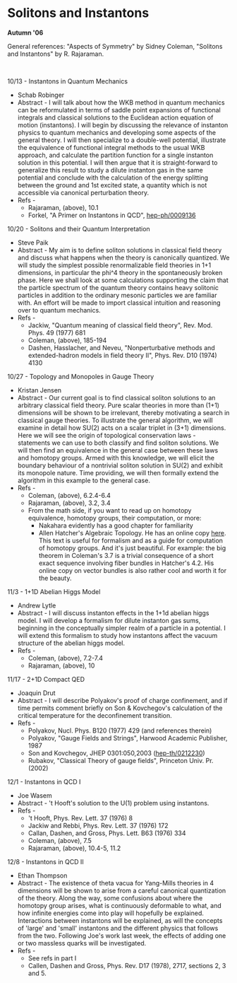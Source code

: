 <div id="globalWrapper">
		<div id="column-content">
	<div id="content">
		<a name="top" id="top"></a>
				<h1 class="firstHeading">Solitons and Instantons</h1>
		<div id="bodyContent">
			<div id="contentSub"></div>

<p><b>Autumn '06</b>
</p>
<p>General references: "Aspects of Symmetry" by Sidney Coleman, "Solitons and Instantons" by R. Rajaraman.
</p>
<p><br />
</p>
<dl><dt>10/13 - Instantons in Quantum Mechanics
</dt></dl>
<ul><li> Schab Robinger
</li>
<li> Abstract - I will talk about how the WKB method in quantum mechanics can be reformulated in terms of saddle point expansions of functional integrals and classical solutions to the Euclidean action equation of motion (instantons). I will begin by discussing the relevance of instanton physics to quantum mechanics and developing some aspects of the general theory. I will then specialize to a double-well potential, illustrate the equivalence of functional integral methods to the usual WKB approach, and calculate the partition function for a single instanton solution in this potential. I will then argue that it is straight-forward to generalize this result to study a dilute instanton gas in the same potential and conclude with the calculation of the energy splitting between the ground and 1st excited state, a quantity which is not accessible via canonical perturbation theory.
</li>
<li> Refs -
<ul><li> Rajaraman, (above), 10.1
</li>
<li> Forkel, "A Primer on Instantons in QCD", <a href="http://arxiv.org/abs/hep-ph/0009136" class="external text" title="http://arxiv.org/abs/hep-ph/0009136" rel="nofollow">hep-ph/0009136</a>
</li></ul>
</li></ul>
<dl><dt>10/20 - Solitons and their Quantum Interpretation
</dt></dl>
<ul><li> Steve Paik
</li>
<li> Abstract - My aim is to define soliton solutions in classical field theory and discuss what happens when the theory is canonically quantized. We will study the simplest possible renormalizable field theories in 1+1 dimensions, in particular the phi^4 theory in the spontaneously broken phase. Here we shall look at some calculations supporting the claim that the particle spectrum of the quantum theory contains heavy solitonic particles in addition to the ordinary mesonic particles we are familiar with. An effort will be made to import classical intuition and reasoning over to quantum mechanics. 
</li>
<li> Refs -
<ul><li> Jackiw, "Quantum meaning of classical field theory", Rev. Mod. Phys. 49 (1977) 681
</li>
<li> Coleman, (above), 185-194
</li>
<li> Dashen, Hasslacher, and Neveu, "Nonperturbative methods and extended-hadron models in field theory II", Phys. Rev. D10 (1974) 4130
</li></ul>
</li></ul>
<dl><dt>10/27 - Topology and Monopoles in Gauge Theory
</dt></dl>
<ul><li> Kristan Jensen
</li>
<li> Abstract - Our current goal is to find classical soliton solutions to an arbitrary classical field theory. Pure scalar theories in more than (1+1) dimensions will be shown to be irrelevant, thereby motivating a search in classical gauge theories. To illustrate the general algorithm, we will examine in detail how SU(2) acts on a scalar triplet in (3+1) dimensions. Here we will see the origin of topological conservation laws - statements we can use to both classify and find soliton solutions. We will then find an equivalence in the general case between these laws and homotopy groups. Armed with this knowledge, we will elicit the boundary behaviour of a nontrivial soliton solution in SU(2) and exhibit its monopole nature. Time providing, we will then formally extend the algorithm in this example to the general case.
</li>
<li> Refs -
<ul><li> Coleman, (above), 6.2.4-6.4
</li>
<li> Rajaraman, (above), 3.2, 3.4
</li>
<li> From the math side, if you want to read up on homotopy equivalence, homotopy groups, their computation, or more:
<ul><li> Nakahara evidently has a good chapter for familiarity 
</li>
<li> Allen Hatcher's Algebraic Topology. He has an online copy <a href="http://www.math.cornell.edu/~hatcher/AT/ATpage.html" class="external text" title="http://www.math.cornell.edu/~hatcher/AT/ATpage.html" rel="nofollow">here</a>. This text is useful for formalism and as a guide for computation of homotopy groups. And it's just beautiful. For example: the big theorem in Coleman's 3.7 is a trivial consequence of a short exact sequence involving fiber bundles in Hatcher's 4.2. His online copy on vector bundles is also rather cool and worth it for the beauty.
</li></ul>
</li></ul>
</li></ul>
<dl><dt>11/3 - 1+1D Abelian Higgs Model
</dt></dl>
<ul><li> Andrew Lytle
</li>
<li> Abstract - I will discuss instanton effects in the 1+1d abelian higgs model. I will develop a formalism for dilute instanton gas sums, beginning in the conceptually simpler realm of a particle in a potential. I will extend this formalism to study how instantons affect the vacuum structure of the abelian higgs model. 
</li>
<li> Refs -
<ul><li> Coleman, (above), 7.2-7.4
</li>
<li> Rajaraman, (above), 10
</li></ul>
</li></ul>
<dl><dt>11/17 - 2+1D Compact QED
</dt></dl>
<ul><li> Joaquin Drut
</li>
<li> Abstract - I will describe Polyakov's proof of charge confinement, and if time permits comment briefly on Son & Kovchegov's calculation of the critical temperature for the deconfinement transition.
</li>
<li> Refs -
<ul><li> Polyakov, Nucl. Phys. B120 (1977) 429 (and references therein)
</li>
<li> Polyakov, "Gauge Fields and Strings", Harwood Academic Publisher, 1987
</li>
<li> Son and Kovchegov, JHEP 0301:050,2003 (<a href="http://arxiv.org/abs/hep-th/0212230" class="external text" title="http://arxiv.org/abs/hep-th/0212230" rel="nofollow">hep-th/0212230</a>)
</li>
<li> Rubakov, "Classical Theory of gauge fields", Princeton Univ. Pr. (2002)
</li></ul>
</li></ul>
<dl><dt>12/1 - Instantons in QCD I
</dt></dl>
<ul><li> Joe Wasem
</li>
<li> Abstract - 't Hooft's solution to the U(1) problem using instantons.
</li>
<li> Refs -
<ul><li> 't Hooft, Phys. Rev. Lett. 37 (1976) 8
</li>
<li> Jackiw and Rebbi, Phys. Rev. Lett. 37 (1976) 172
</li>
<li> Callan, Dashen, and Gross, Phys. Lett. B63 (1976) 334
</li>
<li> Coleman, (above), 7.5
</li>
<li> Rajaraman, (above), 10.4-5, 11.2
</li></ul>
</li></ul>
<dl><dt>12/8 - Instantons in QCD II
</dt></dl>
<ul><li> Ethan Thompson
</li>
<li> Abstract - The existence of theta vacua for Yang-Mills theories in 4 dimensions will be shown to arise from a careful canonical quantization of the theory. Along the way, some confusions about where the homotopy group arises, what is continuously deformable to what, and how infinite energies come into play will hopefully be explained. Interactions between instantons will be explained, as will the concepts of 'large' and 'small' instantons and the different physics that follows from the two. Following Joe's work last week, the effects of adding one or two massless quarks will be investigated.
</li>
<li> Refs -
<ul><li> See refs in part I
</li>
<li> Callen, Dashen and Gross, Phys. Rev. D17 (1978), 2717, sections 2, 3 and 5.
</li></ul>
</li></ul>


